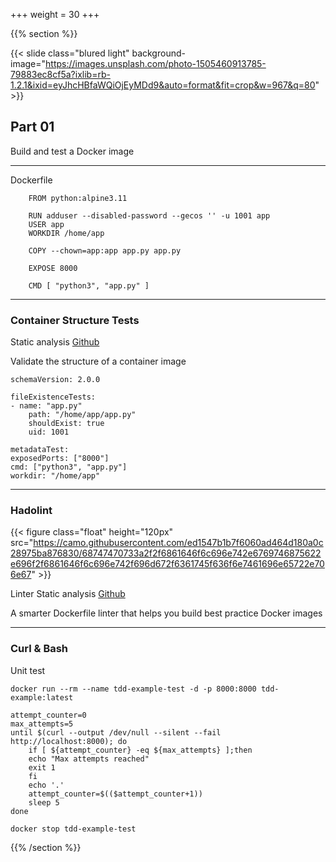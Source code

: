 +++
weight = 30
+++

{{% section %}}

{{< slide class="blured light" background-image="https://images.unsplash.com/photo-1505460913785-79883ec8cf5a?ixlib=rb-1.2.1&ixid=eyJhcHBfaWQiOjEyMDd9&auto=format&fit=crop&w=967&q=80"  >}}

## Part 01

Build and test a Docker image

---

Dockerfile

        FROM python:alpine3.11

        RUN adduser --disabled-password --gecos '' -u 1001 app
        USER app
        WORKDIR /home/app

        COPY --chown=app:app app.py app.py

        EXPOSE 8000

        CMD [ "python3", "app.py" ]

---

### Container Structure Tests

<span class="badge">Static analysis</span> <span class="badge">[Github](https://github.com/GoogleContainerTools/container-structure-test)</span>

Validate the structure of a container image

    schemaVersion: 2.0.0

    fileExistenceTests:
    - name: "app.py"
        path: "/home/app/app.py"
        shouldExist: true
        uid: 1001

    metadataTest:
    exposedPorts: ["8000"]
    cmd: ["python3", "app.py"]
    workdir: "/home/app"

---

### Hadolint

{{< figure  class="float" height="120px" src="https://camo.githubusercontent.com/ed1547b1b7f6060ad464d180a0c28975ba876830/68747470733a2f2f6861646f6c696e742e6769746875622e696f2f6861646f6c696e742f696d672f6361745f636f6e7461696e65722e706e67" >}}

<span class="badge">Linter</span> <span class="badge">Static analysis</span> <span class="badge">[Github](https://github.com/hadolint/hadolint)</span>

A smarter Dockerfile linter that helps you build best practice Docker images

---

### Curl & Bash

<span class="badge">Unit test</span>

    docker run --rm --name tdd-example-test -d -p 8000:8000 tdd-example:latest

    attempt_counter=0
    max_attempts=5
    until $(curl --output /dev/null --silent --fail http://localhost:8000); do
        if [ ${attempt_counter} -eq ${max_attempts} ];then
        echo "Max attempts reached"
        exit 1
        fi
        echo '.'
        attempt_counter=$(($attempt_counter+1))
        sleep 5
    done

    docker stop tdd-example-test

{{% /section %}}
